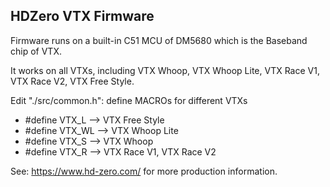 ## HDZero VTX Firmware

Firmware runs on a built-in C51 MCU of DM5680 which is the Baseband chip of VTX.

It works on all VTXs, including VTX Whoop, VTX Whoop Lite, VTX Race V1, VTX Race V2, VTX Free Style.

Edit "./src/common.h": define MACROs for different VTXs
* #define VTX_L   --> VTX Free Style
* #define VTX_WL  --> VTX Whoop Lite
* #define VTX_S   --> VTX Whoop
* #define VTX_R   --> VTX Race V1, VTX Race V2

See: https://www.hd-zero.com/ for more production information.

